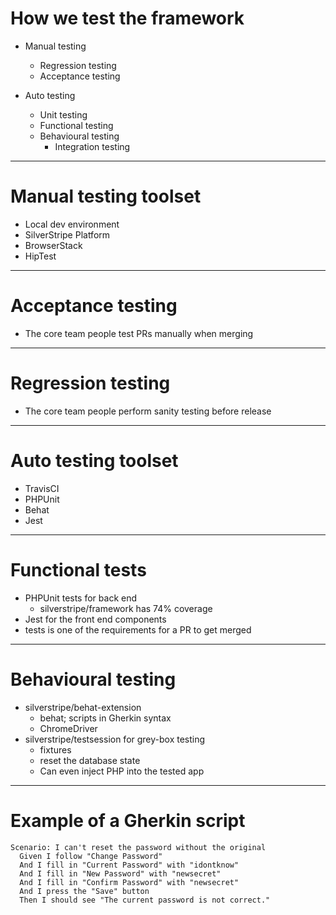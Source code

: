 # How we test the framework

- Manual testing
  - Regression testing
  - Acceptance testing

- Auto testing
  - Unit testing
  - Functional testing
  - Behavioural testing
    - Integration testing

---

# Manual testing toolset

 - Local dev environment
 - SilverStripe Platform
 - BrowserStack
 - HipTest

---

# Acceptance testing

- The core team people test PRs manually when merging

---

# Regression testing
 - The core team people perform sanity testing before release

---

# Auto testing toolset
 - TravisCI
 - PHPUnit
 - Behat
 - Jest

---

# Functional tests
 - PHPUnit tests for back end
   - silverstripe/framework has 74% coverage
 - Jest for the front end components
 - tests is one of the requirements for a PR to get merged

---

# Behavioural testing
 - silverstripe/behat-extension
   - behat; scripts in Gherkin syntax
   - ChromeDriver
 - silverstripe/testsession for grey-box testing
   - fixtures
   - reset the database state
   - Can even inject PHP into the tested app

---

# Example of a Gherkin script

```
Scenario: I can't reset the password without the original
  Given I follow "Change Password"
  And I fill in "Current Password" with "idontknow"
  And I fill in "New Password" with "newsecret"
  And I fill in "Confirm Password" with "newsecret"
  And I press the "Save" button
  Then I should see "The current password is not correct."
```